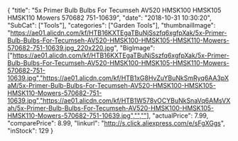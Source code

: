 {
	"title": "5x Primer Bulb Bulbs For Tecumseh AV520 HMSK100 HMSK105 HMSK110 Mowers 570682 751-10639",
	"date": "2018-10-31 10:30:20",
	"SubCat": ["Tools"],
	"categories": ["Garden Tools"],
	"thumbnailImage": "https://ae01.alicdn.com/kf/HTB16KXTEgaTBuNjSszfq6xgfpXak/5x-Primer-Bulb-Bulbs-For-Tecumseh-AV520-HMSK100-HMSK105-HMSK110-Mowers-570682-751-10639.jpg_220x220.jpg",
	"BigImage": ["https://ae01.alicdn.com/kf/HTB16KXTEgaTBuNjSszfq6xgfpXak/5x-Primer-Bulb-Bulbs-For-Tecumseh-AV520-HMSK100-HMSK105-HMSK110-Mowers-570682-751-10639.jpg","https://ae01.alicdn.com/kf/HTB1xG8HvZuYBuNkSmRyq6AA3pXaM/5x-Primer-Bulb-Bulbs-For-Tecumseh-AV520-HMSK100-HMSK105-HMSK110-Mowers-570682-751-10639.jpg","https://ae01.alicdn.com/kf/HTB1W578vOCYBuNkSnaVq6AMsVXah/5x-Primer-Bulb-Bulbs-For-Tecumseh-AV520-HMSK100-HMSK105-HMSK110-Mowers-570682-751-10639.jpg","",""],
	"actualPrice": 7.99,
	"comparePrice": 8.99,
	"linkurl": "http://s.click.aliexpress.com/e/sFgXGgs",
	"inStock": 129
}
